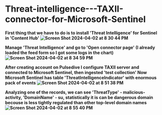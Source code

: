 # Threat-intelligence---TAXII-connector-for-Microsoft-Sentinel

<b>First thing that we have to do is to install 'Threat Intelligence' for Sentinel in 'Content Hub'<b>
![Screen Shot 2024-04-02 at 8 30 44 PM](https://github.com/AndrewTanga/Threat-intelligence---TAXII-connector-for-Microsoft-Sentinel/assets/93886645/b5bbaff1-fd96-4b1b-945e-6b402cbb7604)

<b>Manage 'Threat Intelligence' and go to 'Open connector page' (I already loaded the feed form so I got some logs in the chart)<b>
![Screen Shot 2024-04-02 at 8 34 59 PM](https://github.com/AndrewTanga/Threat-intelligence---TAXII-connector-for-Microsoft-Sentinel/assets/93886645/0187327e-ef21-42e1-8cc8-2134d60df2f1)

<b>After creating account on Pulsedive I configure TAXII server and connected to Microsoft Sentinel, then ingested 'test collection'<b>
<b>Now Microsoft Sentinel has table 'ThreatIntelligenceIndicator' with enormous pack of events<b>
![Screen Shot 2024-04-02 at 8 51 38 PM](https://github.com/AndrewTanga/Threat-intelligence---TAXII-connector-for-Microsoft-Sentinel/assets/93886645/a946d85b-658e-4e64-9057-521a8fd0b837)

<b>Analyzing one of the records, we can see 'ThreatType' - malicious-activity, 'DomainName' - su, statistically it is can be dangerous domain becouse is less tightly regulated than other top-level domain names<b>
![Screen Shot 2024-04-02 at 8 55 40 PM](https://github.com/AndrewTanga/Threat-intelligence---TAXII-connector-for-Microsoft-Sentinel/assets/93886645/60f27a4a-8bac-439a-ba78-c8844ecbf4a3)
